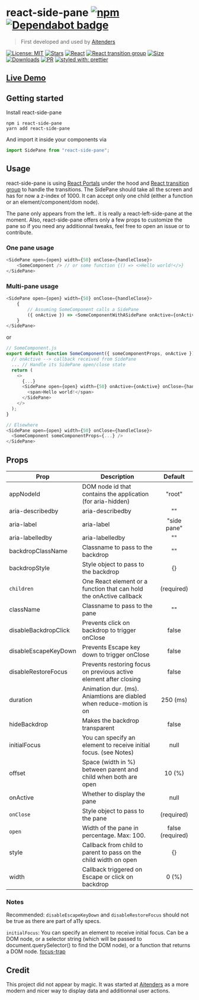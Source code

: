 # react-side-pane [![npm][npm-badge]][npm] [![Dependabot badge][dependabot-badge]](https://dependabot.com/)

> First developed and used by [Aitenders](https://www.aitenders.com/)

[![License: MIT](https://img.shields.io/github/license/RomainCoudour/react-side-pane)](https://opensource.org/licenses/MIT)
[![Stars](https://img.shields.io/github/stars/RomainCoudour/react-side-pane?style=social)](https://github.com/RomainCoudour/react-side-pane)
[![React](https://img.shields.io/npm/dependency-version/react-side-pane/peer/react)](https://www.npmjs.com/package/react)
[![React transition group](https://img.shields.io/npm/dependency-version/react-side-pane/react-transition-group)](https://www.npmjs.com/package/react-transition-group)
[![Size](https://img.shields.io/bundlephobia/min/react-side-pane)](https://github.com/RomainCoudour/react-side-pane)
[![Downloads](https://img.shields.io/npm/dw/react-side-pane)](https://github.com/RomainCoudour/react-side-pane)
[![PR](https://img.shields.io/badge/PRs-welcome-brightgreen.svg)](https://github.com/RomainCoudour/react-side-pane)
[![styled with: prettier](https://img.shields.io/badge/styled_with-prettier-ff69b4.svg)](https://github.com/prettier/prettier)

[dependabot-badge]: https://camo.githubusercontent.com/7f4aec020ec1dccb8ae5c9479116a9a403ce460ee1674a4379dea2cbc11962ff/68747470733a2f2f696d672e736869656c64732e696f2f62616467652f446570656e6461626f742d656e61626c65642d626c75652e737667
[npm-badge]: https://img.shields.io/npm/v/react-side-pane.svg
[npm]: https://www.npmjs.org/package/react-side-pane

## [Live Demo](https://codesandbox.io/s/react-side-pane-giu40)

## Getting started

Install react-side-pane

```
npm i react-side-pane
yarn add react-side-pane
```

And import it inside your components via

```javascript
import SidePane from "react-side-pane";
```

## Usage

react-side-pane is using [React Portals](https://reactjs.org/docs/portals.html) under the hood and [React transition group](https://www.npmjs.com/package/react-transition-group) to handle the transitions. The SidePane should take all the screen and has for now a z-index of 1000. It can accept only one child (either a function or an element/component/dom node).

The pane only appears from the left.. it is really a react-left-side-pane at the moment. Also, react-side-pane offers only a few props to customize the pane so if you need any additionnal tweaks, feel free to open an issue or to contribute.

### One pane usage

```javascript
<SidePane open={open} width={50} onClose={handleClose}>
	<SomeComponent /> // or some function {() => <>Hello world!</>}
</SidePane>
```

### Multi-pane usage

```javascript
<SidePane open={open} width={50} onClose={handleClose}>
	{
		// Assuming SomeComponent calls a SidePane
		({ onActive }) => <SomeComponentWithASidePane onActive={onActive} />
	}
</SidePane>
```

or

```javascript
// SomeComponent.js
export default function SomeComponent({ someComponentProps, onActive }) {
  // onActive --> callback received from SidePane
  ... // Handle its SidePane open/close state
  return (
    <>
      {...}
      <SidePane open={open} width={50} onActive={onActive} onClose={handleClose}>
        <span>Hello world!</span>
      </SidePane>
    </>
  );
}

// Elsewhere
<SidePane open={open} width={50} onClose={handleClose}>
  <SomeComponent someComponentProps={...} />
</SidePane>
```

## Props

| Prop                 | Description                                                          |     Default      |
| -------------------- | -------------------------------------------------------------------- | :--------------: |
| appNodeId            | DOM node id that contains the application (for aria-hidden)          |      "root"      |
| aria-describedby     | aria-describedby                                                     |        ""        |
| aria-label           | aria-label                                                           |   "side pane"    |
| aria-labelledby      | aria-labelledby                                                      |        ""        |
| backdropClassName    | Classname to pass to the backdrop                                    |        ""        |
| backdropStyle        | Style object to pass to the backdrop                                 |        {}        |
| `children`           | One React element or a function that can hold the onActive callback  |    (required)    |
| className            | Classname to pass to the pane                                        |        ""        |
| disableBackdropClick | Prevents click on backdrop to trigger onClose                        |      false       |
| disableEscapeKeyDown | Prevents Escape key down to trigger onClose                          |      false       |
| disableRestoreFocus  | Prevents restoring focus on previous active element after closing    |      false       |
| duration             | Animation dur. (ms). Aniamtions are diabled when reduce-motion is on |     250 (ms)     |
| hideBackdrop         | Makes the backdrop transparent                                       |      false       |
| initialFocus         | You can specify an element to receive initial focus. (see Notes)     |       null       |
| offset               | Space (width in %) between parent and child when both are open       |      10 (%)      |
| onActive             | Whether to display the pane                                          |       null       |
| `onClose`            | Style object to pass to the pane                                     |    (required)    |
| `open`               | Width of the pane in percentage. Max: 100.                           | false (required) |
| style                | Callback from child to parent to pass on the child width on open     |        {}        |
| width                | Callback triggered on Escape or click on backdrop                    |      0 (%)       |

### Notes

Recommended: `disableEscapeKeyDown` and `disableRestoreFocus` should not be true as there are part of a11y specs.

`initialFocus`: You can specify an element to receive initial focus. Can be a DOM node, or a selector string (which will be passed to document.querySelector() to find the DOM node), or a function that returns a DOM node. [focus-trap](https://github.com/focus-trap/focus-trap#usage)

## Credit

This project did not appear by magic. It was started at [Aitenders](https://www.aitenders.com/) as a more modern and nicer way to display data and additionnal user actions.
